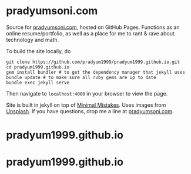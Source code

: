 # pradyumsoni.com

Source for [pradyumsoni.com][4], hosted on GitHub Pages. Functions as an online
resume/portfolio, as well as a place for me to rant & rave about technology and
math. 

To build the site locally, do

	git clone https://github.com/pradyum1999/pradyum1999.github.io.git
	cd pradyum1999.github.io
    gem install bundler # to get the dependency manager that jekyll uses
	bundle update # to make sure all ruby gems are up to date
	bundle exec jekyll serve
	
Then navigate to `localhost:4000` in your browser to view the page.

Site is built in jekyll on top of [Minimal Mistakes][1]. Uses images from
[Unsplash][2]. If you have questions, drop me a line at [pradyumsoni.com](mailto:contact@pradyumsoni.com).

[1]: https://github.com/mmistakes/minimal-mistakes

[2]: https://unsplash.com/

[4]: http://www.pradyumsoni.com
# pradyum1999.github.io
# pradyum1999.github.io
